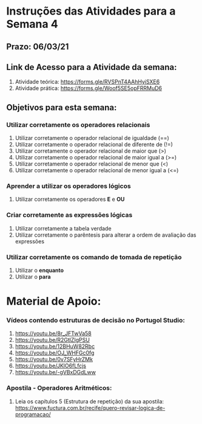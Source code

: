 # Instruções das Atividades para a Semana 4 

## Prazo: 06/03/21

## Link de Acesso para a Atividade da semana:
1. Atividade teórica: <https://forms.gle/RVSPnT4AAhHyiSXE6>
2. Atividade prática: <https://forms.gle/Woof5SE5opFRRMuD6>

## Objetivos para esta semana:

### Utilizar corretamente os operadores relacionais
1. Utilizar corretamente o operador relacional de igualdade (==)
2. Utilizar corretamente o operador relacional de diferente de (!=)
3. Utilizar corretamente o operador relacional de maior que (>)
4. Utilizar corretamente o operador relacional de maior igual a (>=)
5. Utilizar corretamente o operador relacional de menor que (<)
6. Utilizar corretamente o operador relacional de menor igual a (<=)

### Aprender a utilizar os operadores lógicos
1. Utilizar corretamente os operadores **E** e **OU**

### Criar corretamente as expressões lógicas
1. Utilizar corretamente a tabela verdade
2. Utilizar corretamente o parêntesis para alterar a ordem de avaliação das expressões

### Utilizar corretamente os comando de tomada de repetição
1. Utilizar o **enquanto**
2. Utilizar o **para**

# Material de Apoio:

### Vídeos contendo estruturas de decisão no Portugol Studio:
1. <https://youtu.be/8r_JFTwVa58>
2. <https://youtu.be/R2GtlZIgPSU>
3. <https://youtu.be/12BHuW82Rbc>
4. <https://youtu.be/OJ_WHFGc0fg>
5. <https://youtu.be/0v7SFyHrZMk>
6. <https://youtu.be/JKlO6fLfcjs>
7. <https://youtu.be/-gVBxDGdLww>

### Apostila - Operadores Aritméticos:
1. Leia os capítulos 5 (Estrutura de repetição) da sua apostila: https://www.fuctura.com.br/recife/quero-revisar-logica-de-programacao/